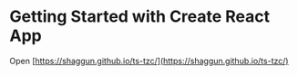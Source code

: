 # Getting Started with Create React App

Open [https://shaggun.github.io/ts-tzc/](https://shaggun.github.io/ts-tzc/)
